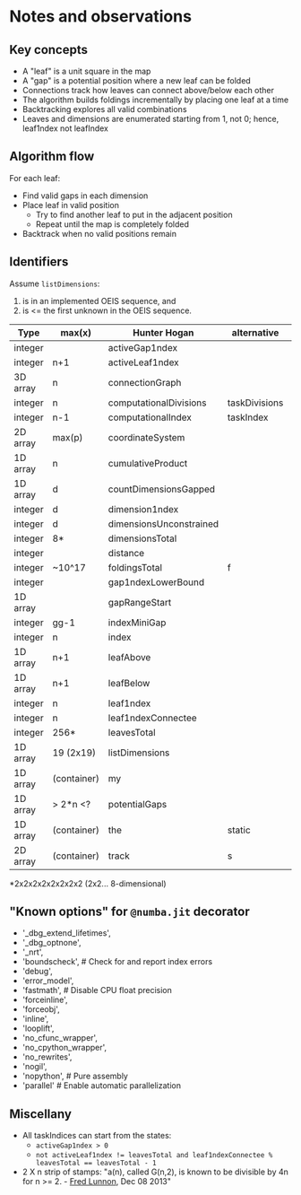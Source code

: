 # Notes and observations

## Key concepts

- A "leaf" is a unit square in the map
- A "gap" is a potential position where a new leaf can be folded
- Connections track how leaves can connect above/below each other
- The algorithm builds foldings incrementally by placing one leaf at a time
- Backtracking explores all valid combinations
- Leaves and dimensions are enumerated starting from 1, not 0; hence, leaf1ndex not leafIndex

## Algorithm flow

For each leaf:

- Find valid gaps in each dimension
- Place leaf in valid position
  - Try to find another leaf to put in the adjacent position
  - Repeat until the map is completely folded
- Backtrack when no valid positions remain

## Identifiers

Assume `listDimensions`:

1. is in an implemented OEIS sequence, and
2. is <= the first unknown in the OEIS sequence.

| Type     | max(x)      | Hunter Hogan            | alternative   | Lunnan | Irvine |
| -------- | ----------- | ----------------------- | ------------- | ------ | ------ |
| integer  |             | activeGap1ndex          |               | g      | g      |
| integer  | n+1         | activeLeaf1ndex         |               | l      | l      |
| 3D array | n           | connectionGraph         |               | D      | d      |
| integer  | n           | computationalDivisions  | taskDivisions |        | mod    |
| integer  | n-1         | computationalIndex      | taskIndex     |        | res    |
| 2D array | max(p)      | coordinateSystem        |               | C      | c      |
| 1D array | n           | cumulativeProduct       |               | P      | bigP   |
| 1D array | d           | countDimensionsGapped   |               | count  | count  |
| integer  | d           | dimension1ndex          |               | i      | i      |
| integer  | d           | dimensionsUnconstrained |               | dd     | dd     |
| integer  | 8*          | dimensionsTotal         |               | d      | dim    |
| integer  |             | distance                |               | delta  | delta  |
| integer  | ~10^17      | foldingsTotal           | f             |        | mCount |
| integer  |             | gap1ndexLowerBound      |               | gg     | gg     |
| 1D array |             | gapRangeStart           |               | gapter | gapter |
| integer  | gg-1        | indexMiniGap            |               | j      | j      |
| integer  | n           | index                   |               | m      | m      |
| 1D array | n+1         | leafAbove               |               | A      | a      |
| 1D array | n+1         | leafBelow               |               | B      | b      |
| integer  | n           | leaf1ndex               |               | m      | m      |
| integer  | n           | leaf1ndexConnectee      |               | m      | m      |
| integer  | 256*        | leavesTotal             |               | n      |        |
| 1D array | 19 (2x19)   | listDimensions          |               | p      | p      |
| 1D array | (container) | my                      |               |        |        |
| 1D array | > 2*n  <?   | potentialGaps           |               | gap    | gap    |
| 1D array | (container) | the                     | static        |        |        |
| 2D array | (container) | track                   | s             |        |        |

*2x2x2x2x2x2x2x2 (2x2... 8-dimensional)

## "Known options" for `@numba.jit` decorator

- '_dbg_extend_lifetimes',
- '_dbg_optnone',
- '_nrt',
- 'boundscheck', # Check for and report index errors
- 'debug',
- 'error_model',
- 'fastmath', # Disable CPU float precision
- 'forceinline',
- 'forceobj',
- 'inline',
- 'looplift',
- 'no_cfunc_wrapper',
- 'no_cpython_wrapper',
- 'no_rewrites',
- 'nogil',
- 'nopython', # Pure assembly
- 'parallel' # Enable automatic parallelization

## Miscellany

- All taskIndices can start from the states:
  - `activeGap1ndex > 0`
  - `not activeLeaf1ndex != leavesTotal and leaf1ndexConnectee % leavesTotal == leavesTotal - 1`
- 2 X n strip of stamps: "a(n), called G(n,2), is known to be divisible by 4n for n >= 2. - [Fred Lunnon](https://oeis.org/A001415), Dec 08 2013"
